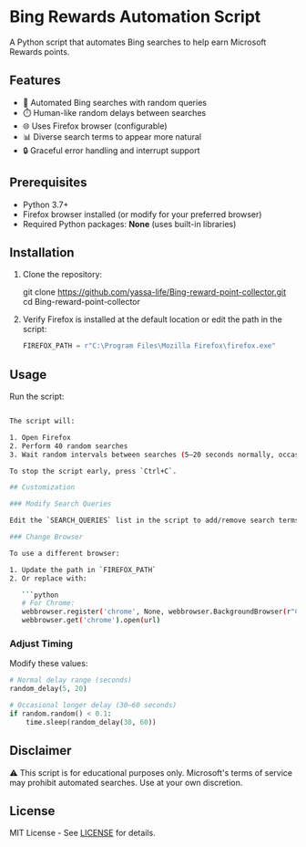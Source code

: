 
# Bing Rewards Automation Script

A Python script that automates Bing searches to help earn Microsoft Rewards points.

## Features

- 🚀 Automated Bing searches with random queries  
- ⏱️ Human-like random delays between searches  
- 🌐 Uses Firefox browser (configurable)  
- 📊 Diverse search terms to appear more natural  
- 🔒 Graceful error handling and interrupt support  

## Prerequisites

- Python 3.7+
- Firefox browser installed (or modify for your preferred browser)
- Required Python packages: **None** (uses built-in libraries)

## Installation

1. Clone the repository:

   git clone https://github.com/yassa-life/Bing-reward-point-collector.git
   cd Bing-reward-point-collector

2. Verify Firefox is installed at the default location or edit the path in the script:

   ```python
   FIREFOX_PATH = r"C:\Program Files\Mozilla Firefox\firefox.exe"
   ```

## Usage

Run the script:

```bash

The script will:

1. Open Firefox
2. Perform 40 random searches
3. Wait random intervals between searches (5–20 seconds normally, occasionally longer)

To stop the script early, press `Ctrl+C`.

## Customization

### Modify Search Queries

Edit the `SEARCH_QUERIES` list in the script to add/remove search terms.

### Change Browser

To use a different browser:

1. Update the path in `FIREFOX_PATH`
2. Or replace with:

   ```python
   # For Chrome:
   webbrowser.register('chrome', None, webbrowser.BackgroundBrowser(r"C:\Program Files\Google\Chrome\Application\chrome.exe"))
   webbrowser.get('chrome').open(url)
   ```

### Adjust Timing

Modify these values:

```python
# Normal delay range (seconds)
random_delay(5, 20)

# Occasional longer delay (30–60 seconds)
if random.random() < 0.1:
    time.sleep(random_delay(30, 60))
```

## Disclaimer

⚠️ This script is for educational purposes only. Microsoft's terms of service may prohibit automated searches. Use at your own discretion.

## License

MIT License - See [LICENSE](LICENSE) for details.

